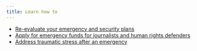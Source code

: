 ```yaml
---
title: Learn how to
---
```

- [Re-evaluate your emergency and security plans](topics/practice-1-emergencies/6-after/3-learn.md)
- [Apply for emergency funds for journalists and human rights defenders](topics/practice-1-emergencies/6-after/3-1-learn.md)
- [Address traumatic stress after an emergency](topics/practice-1-emergencies/6-after/3-2-learn.md)
